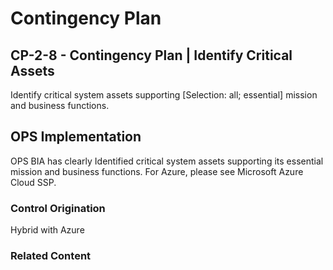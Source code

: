 # Contingency Plan
## CP-2-8 - Contingency Plan | Identify Critical Assets

Identify critical system assets supporting [Selection: all; essential] mission and business functions.

## OPS Implementation

OPS BIA has clearly Identified critical system assets supporting its essential mission and business functions. For Azure, please see Microsoft Azure Cloud SSP.


### Control Origination

Hybrid with Azure

### Related Content
